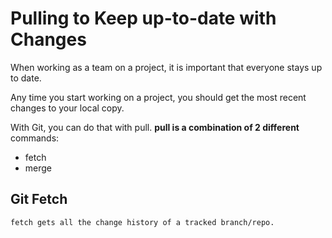 # Pulling to Keep up-to-date with Changes
When working as a team on a project, it is important that everyone stays up to date.

Any time you start working on a project, you should get the most recent changes to your local copy.

With Git, you can do that with pull.
**pull is a combination of 2 different** commands:
- fetch
- merge

## Git Fetch
    fetch gets all the change history of a tracked branch/repo.